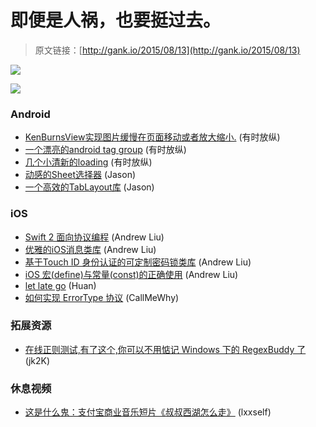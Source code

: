 # 即便是人祸，也要挺过去。

> 原文链接：[http://gank.io/2015/08/13](http://gank.io/2015/08/13)

![](http://ww1.sinaimg.cn/large/7a8aed7bgw1ev0qk6r38pj20hs0qoq58.jpg)

![](http://ww4.sinaimg.cn/large/610dc034gw1ev0uebpk4bj20e307374y.jpg)

### Android

* [KenBurnsView实现图片缓慢在页面移动或者放大缩小.](https://github.com/flavioarfaria/KenBurnsView) (有时放纵)
* [一个漂亮的android tag group](https://github.com/2dxgujun/AndroidTagGroup) (有时放纵)
* [几个小清新的loading](https://github.com/yankai) (有时放纵)
* [动感的Sheet选择器](https://github.com/zzz40500/AndroidSweetSheet) (Jason)
* [一个高效的TabLayout库](https://github.com/nshmura/RecyclerTabLayout) (Jason)

### iOS

* [Swift 2 面向协议编程](http://www.devtf.cn/?p=987) (Andrew Liu)
* [优雅的iOS消息类库](https://github.com/jessesquires/JSQMessagesViewController) (Andrew Liu)
* [基于Touch ID 身份认证的可定制密码锁类库](https://github.com/yankodimitrov/SwiftPasscodeLock) (Andrew Liu)
* [iOS 宏(define)与常量(const)的正确使用](http://www.jianshu.com/p/f83335e036b5?utm_campaign=hugo&amp) (Andrew Liu)
* [let late go](http://natashatherobot.com/late) (Huan)
* [如何实现 ErrorType 协议](https://realm.io/news/testing) (CallMeWhy)

### 拓展资源

* [在线正则测试,有了这个,你可以不用惦记 Windows 下的 RegexBuddy 了](https://regex101.com/) (jk2K)

### 休息视频

* [这是什么鬼：支付宝商业音乐短片《叔叔西湖怎么走》](http://www.vmovier.com/45862?_vfrom=VmovierApp) (lxxself)


